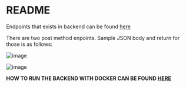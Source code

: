 # README

Endpoints that exists in backend can be found [here](https://github.com/bounswe/bounswe2022group7/wiki/Endpoints)

There are two post method enpoints. Sample JSON body and return for those is as follows:

![image](https://user-images.githubusercontent.com/64031659/199188725-dd73e710-d257-49a7-b83b-1e6a0838cbe8.png)


![image](https://user-images.githubusercontent.com/64031659/199188782-d6c75f4d-4f7d-4ed0-940f-105b5f740541.png)

**HOW TO RUN THE BACKEND WITH DOCKER CAN BE FOUND [HERE](https://github.com/bounswe/bounswe2022group7/blob/develop/docker/readme.md)**

